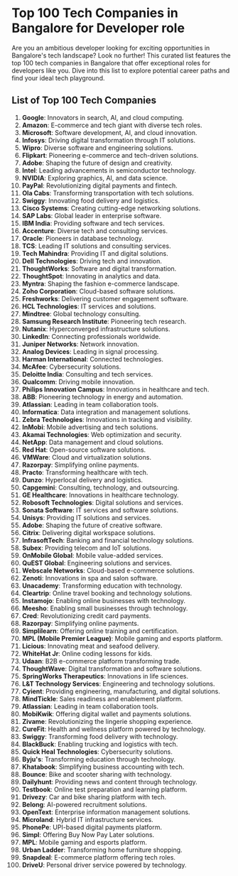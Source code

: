 # Top 100 Tech Companies in Bangalore for Developer role

Are you an ambitious developer looking for exciting opportunities in Bangalore's tech landscape? Look no further! This curated list features the top 100 tech companies in Bangalore that offer exceptional roles for developers like you. Dive into this list to explore potential career paths and find your ideal tech playground.

## List of Top 100 Tech Companies 

1. **Google**: Innovators in search, AI, and cloud computing.
2. **Amazon**: E-commerce and tech giant with diverse tech roles.
3. **Microsoft**: Software development, AI, and cloud innovation.
4. **Infosys**: Driving digital transformation through IT solutions.
5. **Wipro**: Diverse software and engineering solutions.
6. **Flipkart**: Pioneering e-commerce and tech-driven solutions.
7. **Adobe**: Shaping the future of design and creativity.
8. **Intel**: Leading advancements in semiconductor technology.
9. **NVIDIA**: Exploring graphics, AI, and data science.
10. **PayPal**: Revolutionizing digital payments and fintech.
11. **Ola Cabs**: Transforming transportation with tech solutions.
12. **Swiggy**: Innovating food delivery and logistics.
13. **Cisco Systems**: Creating cutting-edge networking solutions.
14. **SAP Labs**: Global leader in enterprise software.
15. **IBM India**: Providing software and tech services.
16. **Accenture**: Diverse tech and consulting services.
17. **Oracle**: Pioneers in database technology.
18. **TCS**: Leading IT solutions and consulting services.
19. **Tech Mahindra**: Providing IT and digital solutions.
20. **Dell Technologies**: Driving tech and innovation.
21. **ThoughtWorks**: Software and digital transformation.
22. **ThoughtSpot**: Innovating in analytics and data.
23. **Myntra**: Shaping the fashion e-commerce landscape.
24. **Zoho Corporation**: Cloud-based software solutions.
25. **Freshworks**: Delivering customer engagement software.
26. **HCL Technologies**: IT services and solutions.
27. **Mindtree**: Global technology consulting.
28. **Samsung Research Institute**: Pioneering tech research.
29. **Nutanix**: Hyperconverged infrastructure solutions.
30. **LinkedIn**: Connecting professionals worldwide.
31. **Juniper Networks**: Network innovation.
32. **Analog Devices**: Leading in signal processing.
33. **Harman International**: Connected technologies.
34. **McAfee**: Cybersecurity solutions.
35. **Deloitte India**: Consulting and tech services.
36. **Qualcomm**: Driving mobile innovation.
37. **Philips Innovation Campus**: Innovations in healthcare and tech.
38. **ABB**: Pioneering technology in energy and automation.
39. **Atlassian**: Leading in team collaboration tools.
40. **Informatica**: Data integration and management solutions.
41. **Zebra Technologies**: Innovations in tracking and visibility.
42. **InMobi**: Mobile advertising and tech solutions.
43. **Akamai Technologies**: Web optimization and security.
44. **NetApp**: Data management and cloud solutions.
45. **Red Hat**: Open-source software solutions.
46. **VMWare**: Cloud and virtualization solutions.
47. **Razorpay**: Simplifying online payments.
48. **Practo**: Transforming healthcare with tech.
49. **Dunzo**: Hyperlocal delivery and logistics.
50. **Capgemini**: Consulting, technology, and outsourcing.
51. **GE Healthcare**: Innovations in healthcare technology.
52. **Robosoft Technologies**: Digital solutions and services.
53. **Sonata Software**: IT services and software solutions.
54. **Unisys**: Providing IT solutions and services.
55. **Adobe**: Shaping the future of creative software.
56. **Citrix**: Delivering digital workspace solutions.
57. **InfrasoftTech**: Banking and financial technology solutions.
58. **Subex**: Providing telecom and IoT solutions.
59. **OnMobile Global**: Mobile value-added services.
60. **QuEST Global**: Engineering solutions and services.
61. **Webscale Networks**: Cloud-based e-commerce solutions.
62. **Zenoti**: Innovations in spa and salon software.
63. **Unacademy**: Transforming education with technology.
64. **Cleartrip**: Online travel booking and technology solutions.
65. **Instamojo**: Enabling online businesses with technology.
66. **Meesho**: Enabling small businesses through technology.
67. **Cred**: Revolutionizing credit card payments.
68. **Razorpay**: Simplifying online payments.
69. **Simplilearn**: Offering online training and certification.
70. **MPL (Mobile Premier League)**: Mobile gaming and esports platform.
71. **Licious**: Innovating meat and seafood delivery.
72. **WhiteHat Jr**: Online coding lessons for kids.
73. **Udaan**: B2B e-commerce platform transforming trade.
74. **ThoughtWave**: Digital transformation and software solutions.
75. **SpringWorks Therapeutics**: Innovations in life sciences.
76. **L&T Technology Services**: Engineering and technology solutions.
77. **Cyient**: Providing engineering, manufacturing, and digital solutions.
78. **MindTickle**: Sales readiness and enablement platform.
79. **Atlassian**: Leading in team collaboration tools.
80. **MobiKwik**: Offering digital wallet and payments solutions.
81. **Zivame**: Revolutionizing the lingerie shopping experience.
82. **CureFit**: Health and wellness platform powered by technology.
83. **Swiggy**: Transforming food delivery with technology.
84. **BlackBuck**: Enabling trucking and logistics with tech.
85. **Quick Heal Technologies**: Cybersecurity solutions.
86. **Byju's**: Transforming education through technology.
87. **Khatabook**: Simplifying business accounting with tech.
88. **Bounce**: Bike and scooter sharing with technology.
89. **Dailyhunt**: Providing news and content through technology.
90. **Testbook**: Online test preparation and learning platform.
91. **Drivezy**: Car and bike sharing platform with tech.
92. **Belong**: AI-powered recruitment solutions.
93. **OpenText**: Enterprise information management solutions.
94. **Microland**: Hybrid IT infrastructure services.
95. **PhonePe**: UPI-based digital payments platform.
96. **Simpl**: Offering Buy Now Pay Later solutions.
97. **MPL**: Mobile gaming and esports platform.
98. **Urban Ladder**: Transforming home furniture shopping.
99. **Snapdeal**: E-commerce platform offering tech roles.
100. **DriveU**: Personal driver service powered by technology.
